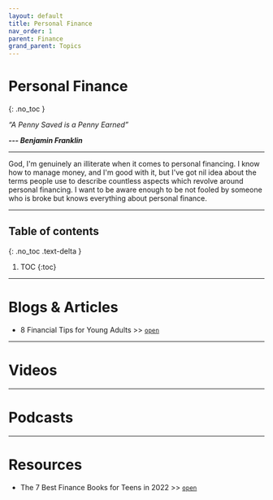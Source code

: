 ```yaml
---
layout: default
title: Personal Finance
nav_order: 1
parent: Finance
grand_parent: Topics
---
```


# Personal Finance
{: .no_toc }

*“A Penny Saved is a Penny Earned”*

__*--- Benjamin Franklin*__

---

God, I'm genuinely an illiterate when it comes to personal financing. I know how to manage money, and I'm good with it, but I've got nil idea about the terms people use to describe countless aspects which revolve around personal financing. I want to be aware enough to be not fooled by someone who is broke but knows everything about personal finance.

---

## Table of contents
{: .no_toc .text-delta }

1. TOC
{:toc}

---

# Blogs & Articles

- 8 Financial Tips for Young Adults >> [`open`](https://www.investopedia.com/articles/younginvestors/08/eight-tips.asp)

---

# Videos

---

# Podcasts

---

# Resources

- The 7 Best Finance Books for Teens in 2022 >> [`open`](https://www.investopedia.com/best-finance-books-for-teens-5095590)
